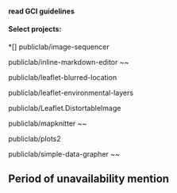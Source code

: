 #### read GCI guidelines
#### Select projects:
*[] publiclab/image-sequencer

publiclab/inline-markdown-editor ~~

publiclab/leaflet-blurred-location 

publiclab/leaflet-environmental-layers 

publiclab/Leaflet.DistortableImage 

publiclab/mapknitter ~~

publiclab/plots2 

publiclab/simple-data-grapher ~~

## Period of unavailability mention